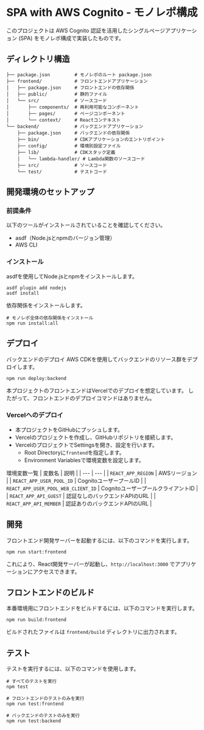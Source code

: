 # SPA with AWS Cognito - モノレポ構成

このプロジェクトは AWS Cognito 認証を活用したシングルページアプリケーション (SPA) をモノレポ構成で実装したものです。

## ディレクトリ構造

```shell
├── package.json         # モノレポのルート package.json
├── frontend/            # フロントエンドアプリケーション
│   ├── package.json     # フロントエンドの依存関係
│   ├── public/          # 静的ファイル
│   └── src/             # ソースコード
│       ├── components/  # 再利用可能なコンポーネント
│       ├── pages/       # ページコンポーネント
│       └── context/     # Reactコンテキスト
└── backend/             # バックエンドアプリケーション
    ├── package.json     # バックエンドの依存関係
    ├── bin/             # CDKアプリケーションのエントリポイント
    ├── config/          # 環境別設定ファイル
    ├── lib/             # CDKスタック定義
    │   └── lambda-handler/ # Lambda関数のソースコード
    ├── src/             # ソースコード
    └── test/            # テストコード
```

## 開発環境のセットアップ

### 前提条件

以下のツールがインストールされていることを確認してください。

- asdf（Node.jsとnpmのバージョン管理）
- AWS CLI

### インストール

asdfを使用してNode.jsとnpmをインストールします。

```shell
asdf plugin add nodejs
asdf install
```

依存関係をインストールします。

```shell
# モノレポ全体の依存関係をインストール
npm run install:all
```

## デプロイ

バックエンドのデプロイ
AWS CDKを使用してバックエンドのリソース群をデプロイします。

```shell
npm run deploy:backend
```

本プロジェクトのフロントエンドはVercelでのデプロイを想定しています。
したがって、フロントエンドのデプロイコマンドはありません。

### Vercelへのデプロイ

- 本プロジェクトをGitHubにプッシュします。
- Vercelのプロジェクトを作成し、GitHubリポジトリを接続します。
- VercelのプロジェクトでSettingsを開き、設定を行います。
  - Root Directoryに`frontend`を指定します。
  - Environment Variablesで環境変数を設定します。

環境変数一覧
| 変数名 | 説明 |
| --- | --- |
| `REACT_APP_REGION` | AWSリージョン |
| `REACT_APP_USER_POOL_ID` | CognitoユーザープールID |
| `REACT_APP_USER_POOL_WEB_CLIENT_ID` | CognitoユーザープールクライアントID |
| `REACT_APP_API_GUEST` | 認証なしのバックエンドAPIのURL |
| `REACT_APP_API_MEMBER` | 認証ありのバックエンドAPIのURL |

## 開発

フロントエンド開発サーバーを起動するには、以下のコマンドを実行します。

```shell
npm run start:frontend
```

これにより、React開発サーバーが起動し、`http://localhost:3000` でアプリケーションにアクセスできます。

## フロントエンドのビルド

本番環境用にフロントエンドをビルドするには、以下のコマンドを実行します。

```shell
npm run build:frontend
```

ビルドされたファイルは `frontend/build` ディレクトリに出力されます。

## テスト

テストを実行するには、以下のコマンドを使用します。

```shell
# すべてのテストを実行
npm test

# フロントエンドのテストのみを実行
npm run test:frontend

# バックエンドのテストのみを実行
npm run test:backend
```
